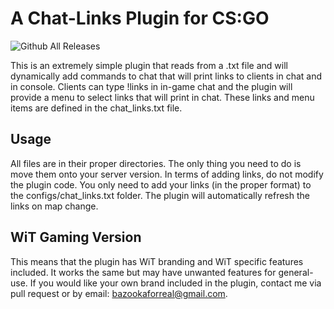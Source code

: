 # A Chat-Links Plugin for CS:GO
![Github All Releases](https://img.shields.io/github/downloads/bazooka-codes/csgo-chatlinks-plugin/total)

This is an extremely simple plugin that reads from a .txt file and will dynamically add commands to chat that will print
links to clients in chat and in console. Clients can type !links in in-game chat and the plugin will provide a menu to 
select links that will print in chat. These links and menu items are defined in the chat_links.txt file.

## Usage
All files are in their proper directories. The only thing you need to do is move them onto your server version. In terms
of adding links, do not modify the plugin code. You only need to add your links (in the proper format) to the 
configs/chat_links.txt folder. The plugin will automatically refresh the links on map change.

## WiT Gaming Version
This means that the plugin has WiT branding and WiT specific features included. It works the same but may have unwanted
features for general-use. If you would like your own brand included in the  plugin, contact me via pull request or 
by email: bazookaforreal@gmail.com.
